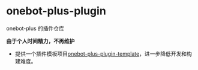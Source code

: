 # onebot-plus-plugin
onebot-plus 的插件仓库

**由于个人时间精力，不再维护**
- 提供一个插件模板项目[onebot-plus-plugin-template](https://github.com/dezhishen/onebot-plus-plugin-template)，进一步降低开发和构建难度。

